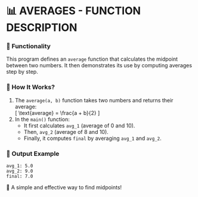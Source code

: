 # **📊 AVERAGES - FUNCTION DESCRIPTION**  

### **🔢 Functionality**  
This program defines an `average` function that calculates the midpoint between two numbers. It then demonstrates its use by computing averages step by step.  

### **📝 How It Works?**  
1. The `average(a, b)` function takes two numbers and returns their average:  
   \[
   \text{average} = \frac{a + b}{2}
   \]
2. In the `main()` function:  
   - It first calculates `avg_1` (average of 0 and 10).  
   - Then, `avg_2` (average of 8 and 10).  
   - Finally, it computes `final` by averaging `avg_1` and `avg_2`.  

### **📌 Output Example**  
```
avg_1: 5.0  
avg_2: 9.0  
final: 7.0  
```

🚀 A simple and effective way to find midpoints!
